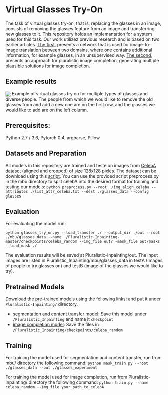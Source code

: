 
# Virtual Glasses Try-On

The task of virtual glasses try-on, that is, replacing the glasses in an image, consists of removing the glasses feature from an image and transferring new glasses to it. 
This repository holds an implemantation for a system used for this task. 
Our work utilizez previous research and is based on two earlier articles. [The first](https://github.com/rmokady/mbu-content-tansfer), presents a network that is used for image-to-image translation between two domains, where one contains additional information, for example glasses, in an unsupervised way. [The second](https://github.com/lyndonzheng/Pluralistic-Inpainting), presents an approach for pluralistic image completion, generating multiple plausible solutions for image completion. 

## Example results

<img src='images/free_form.gif' align="center">
Example of virtual glasses try on for multiple types of glasses and diverse people. The people from which we would like to remove the old glasses from and add a new one are on the first row, and the glasses we would like to add are on the left column.

## Prerequisites:
Python 2.7 / 3.6, Pytorch 0.4, argparse, Pillow

## Datasets and Preparation
All models in this repositery are trained and teste on images from [CelebA dataset](http://mmlab.ie.cuhk.edu.hk/projects/CelebA.html) (aligned and cropped) of size 128x128 pixles.
The dataset can be download using this [script](https://gist.github.com/charlesreid1/4f3d676b33b95fce83af08e4ec261822).
You can use the provided script preprocess.py in the mbu directory to split celebA into the desired format for training and testing our models:
```python preprocess.py --root ./img_align_celeba --attributes ./list_attr_celeba.txt --dest ./glasses_data --config glasses ```

## Evaluation
For evaluating the model run:
```
python glasses_try_on.py --load_transfer ./ --output_dir ./out --root ./mbu/glasses_data --name ./Pluralistic-Inpainting-master/checkpoints/celeba_random --img_file out/ -mask_file out/masks --load_mask ./
```
The evaluation results will be saved at Pluralistic-Inpainting/out.
The input images are listed in Pluralistic_Inpainting/mbu/glasses_data in testA (Images of people to try glasses on) and testB (image of the glasses we would like to try).

## Pretrained Models
Download the pre-trained models using the following links: and put it under ```Pluralistic-Inpainting/``` directory.

- [segmentation and content transfer model](https://drive.google.com/file/d/1dbJdtpNCDxSXJrNaUVc4IQnsCfyKoySO/view): Save this model under ```/Pluralistic_Inpainting``` and name it ```checkpoint```
- [image completion model](https://drive.google.com/drive/folders/1zQnFkRAtjGCorOd0Mj9tfdApcAPbs6Kw): Save the files in ```/Pluralistic_Inpainting/checkpoints/celeba_random```

## Training
For training the model used for segmentation and content transfer, run from mbu/ directory the following command:
```python mask_train.py --root ./glasses_data --out ./glasses_experiment```

For training the model used for image completion, run from Pluralistic-Inpainting/ directory the following command:
```python train.py --name celeba_random --img_file your_path_to_celebA```
